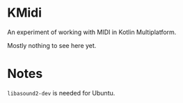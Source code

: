 # KMidi

An experiment of working with MIDI in Kotlin Multiplatform.

Mostly nothing to see here yet.

# Notes

`libasound2-dev` is needed for Ubuntu.
